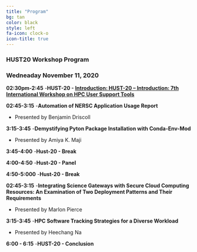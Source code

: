```yaml
---
title: "Program"
bg: tan
color: black
style: left
fa-icon: clock-o
icon-title: true
---
```


### HUST20 Workshop Program

### Wedneaday November 11, 2020

**02:30pm-2:45**
 -**HUST-20 - [Introduction: HUST-20 – Introduction: 7th International Workshop on HPC User Support Tools](https://sc20.supercomputing.org/presentation/?id=wksp137&sess=sess206)**

**02:45-3:15**
-**Automation of NERSC Application Usage Report**
 - Presented by Benjamin Driscoll

**3:15-3:45** 
 -**Demystifying Pyton Package Installation with Conda-Env-Mod**
  - Presented by Amiya K. Maji

**3:45-4:00**
 -**Hust-20 - Break**

**4:00-4:50**
 -**Hust-20 - Panel**

**4:50-5:000**
 -**Hust-20 - Break**

**02:45-3:15**
-**Integrating Science Gateways with Secure Cloud Computing Resources: An Examination of Two Deployment Patterns and Their Requirements**
 - Presented by Marlon Pierce

**3:15-3:45** 
 -**HPC Software Tracking Strategies for a Diverse Workload**
  - Presented by Heechang Na

**6:00 - 6:15** 
   -**HUST-20 - Conclusion**

